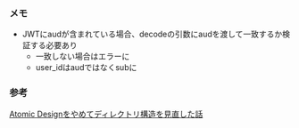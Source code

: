 ### メモ

- JWTにaudが含まれている場合、decodeの引数にaudを渡して一致するか検証する必要あり
    - 一致しない場合はエラーに
    - user_idはaudではなくsubに

### 参考

[Atomic Designをやめてディレクトリ構造を見直した話](https://note.com/tabelog_frontend/n/n07b4077f5cf3)
